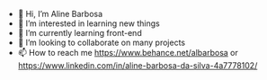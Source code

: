 - 👋 Hi, I’m Aline Barbosa
- 👀 I’m interested in learning new things
- 🌱 I’m currently learning front-end
- 💞️ I’m looking to collaborate on many projects
- 📫 How to reach me https://www.behance.net/albarbosa or https://www.linkedin.com/in/aline-barbosa-da-silva-4a7778102/

<!---
albarbsilva/albarbsilva is a ✨ special ✨ repository because its `README.md` (this file) appears on your GitHub profile.
You can click the Preview link to take a look at your changes.
--->
